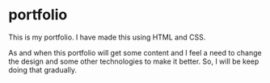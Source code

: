 # portfolio

This is my portfolio.
I have made this using HTML and CSS.

As and when this portfolio will get some content and I feel a need to change the design and some other technologies to make it better. So, I will be keep doing that gradually.

